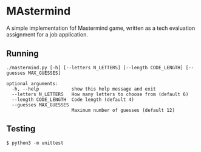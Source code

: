 # MAstermind

A simple implementation fof Mastermind game, written as a tech evaluation assignment for a job application.

## Running
```
./mastermind.py [-h] [--letters N_LETTERS] [--length CODE_LENGTH] [--guesses MAX_GUESSES]

optional arguments:
  -h, --help            show this help message and exit
  --letters N_LETTERS   How many letters to choose from (default 6)
  --length CODE_LENGTH  Code length (default 4)
  --guesses MAX_GUESSES
                        Maximum number of guesses (default 12)

```

## Testing
```console
$ python3 -m unittest
```
